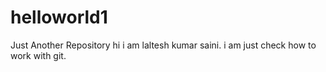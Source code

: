 # helloworld1
Just Another Repository
hi i am laltesh kumar saini.
i am just check how to work with git.
